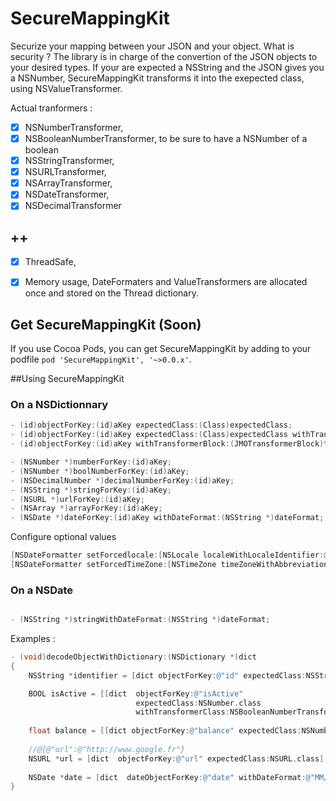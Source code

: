 SecureMappingKit 
==============================
Securize your mapping between your JSON and your object.
What is security ? The library is in charge of the convertion of the JSON objects to your desired types. 
If your are expected a NSString and the JSON gives you a NSNumber, SecureMappingKit transforms it into the exepected class, using NSValueTransformer.

Actual tranformers : 
- [x] NSNumberTransformer,
- [x] NSBooleanNumberTransformer, to be sure to have a NSNumber of a boolean 
- [x] NSStringTransformer,
- [x] NSURLTransformer,
- [x] NSArrayTransformer,
- [x] NSDateTransformer,
- [x] NSDecimalTransformer

## ++ 
- [x] ThreadSafe,
- [x] Memory usage, DateFormaters and ValueTransformers are allocated once and stored on the Thread dictionary.


## Get SecureMappingKit (Soon)

If you use Cocoa Pods, you can get SecureMappingKit by adding to your podfile `pod 'SecureMappingKit', '~>0.0.x'`. 

##Using SecureMappingKit
### On a NSDictionnary

```objective-c
- (id)objectForKey:(id)aKey expectedClass:(Class)expectedClass;
- (id)objectForKey:(id)aKey expectedClass:(Class)expectedClass withTransformerClass:(Class)transformerClass;
- (id)objectForKey:(id)aKey withTransformerBlock:(JMOTransformerBlock)transformerBlock;

- (NSNumber *)numberForKey:(id)aKey;
- (NSNumber *)boolNumberForKey:(id)aKey;
- (NSDecimalNumber *)decimalNumberForKey:(id)aKey;
- (NSString *)stringForKey:(id)aKey;
- (NSURL *)urlForKey:(id)aKey;
- (NSArray *)arrayForKey:(id)aKey;
- (NSDate *)dateForKey:(id)aKey withDateFormat:(NSString *)dateFormat;
```

Configure optional values
```objective-c
[NSDateFormatter setForcedlocale:[NSLocale localeWithLocaleIdentifier:@"fr_FR"]];
[NSDateFormatter setForcedTimeZone:[NSTimeZone timeZoneWithAbbreviation:@"GMT"]];
```

### On a NSDate
```objective-c

- (NSString *)stringWithDateFormat:(NSString *)dateFormat;
```

Examples : 
```objective-c
- (void)decodeObjectWithDictionary:(NSDictionary *)dict
{
    NSString *identifier = [dict objectForKey:@"id" expectedClass:NSString.class];

    BOOL isActive = [[dict  objectForKey:@"isActive" 
                            expectedClass:NSNumber.class 
                            withTransformerClass:NSBooleanNumberTransformer.class] boolValue];
                          
    float balance = [[dict objectForKey:@"balance" expectedClass:NSNumber.class] floatValue];
    
    //@{@"url":@"http://www.google.fr"}
    NSURL *url = [dict  objectForKey:@"url" expectedClass:NSURL.class];
    
    NSDate *date = [dict  dateObjectForKey:@"date" withDateFormat:@"MM/dd/yyyy"];
}
```


